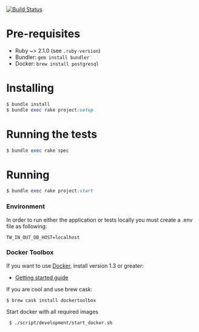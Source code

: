 [![Build Status](https://snap-ci.com/thoughtworks/tw-in-out/branch/master/build_image)](https://snap-ci.com/thoughtworks/tw-in-out/branch/master)

# Pre-requisites

* Ruby ~> 2.1.0 (see `.ruby-version`)
* Bundler: `gem install bundler`
* Docker: `brew install postgresql`

# Installing

```ruby
$ bundle install
$ bundle exec rake project:setup
```

# Running the tests

```ruby
$ bundle exec rake spec
```

# Running

```ruby
$ bundle exec rake project:start
```

### Environment
In order to run either the application or tests locally you must create a .env
file as following:

```
TW_IN_OUT_DB_HOST=localhost
```

### Docker Toolbox
If you want to use [Docker](https://docs.docker.com/), install version 1.3 or greater:

* [Getting started guide](https://www.docker.com/toolbox)

If you are cool and use brew cask:

```
$ brew cask install dockertoolbox
```

Start docker with all required images

```
 $ ./script/development/start_docker.sh
```
